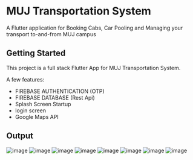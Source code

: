 # MUJ Transportation System

A Flutter application for Booking Cabs, Car Pooling and Managing your transport to-and-from MUJ campus

## Getting Started

This project is a full stack Flutter App for MUJ Transportation System.

A few features:

- FIREBASE AUTHENTICATION (OTP)
- FIREBASE DATABASE (Rest Api)
- Splash Screen Startup
- login screen 
- Google Maps API

## Output
![image](https://github.com/sharma-ishaan/MUJ-Transport-App-Flutter/assets/105979615/0ec16cf3-cddd-4013-8db1-0c2d9aea7d7f)
![image](https://github.com/sharma-ishaan/MUJ-Transport-App-Flutter/assets/105979615/b11314f6-ba29-4b98-8ff5-e67e78ab8af0)
![image](https://github.com/sharma-ishaan/MUJ-Transport-App-Flutter/assets/105979615/601f289b-87a8-4d48-a1cd-23d8e005eda0)
![image](https://github.com/sharma-ishaan/MUJ-Transport-App-Flutter/assets/105979615/d846bb0e-fc9c-4798-bd6f-2bec5baa9bda)
![image](https://github.com/sharma-ishaan/MUJ-Transport-App-Flutter/assets/105979615/872358d3-71aa-4551-9a09-fc69b2477cb5)
![image](https://github.com/sharma-ishaan/MUJ-Transport-App-Flutter/assets/105979615/5b038b32-58f1-44fb-bcbb-3dc76698bf2f)
![image](https://github.com/sharma-ishaan/MUJ-Transport-App-Flutter/assets/105979615/04a0e76a-345f-43b9-8c01-4c033460f5ca)
![image](https://github.com/sharma-ishaan/MUJ-Transport-App-Flutter/assets/105979615/da45c19c-df8c-4019-bbd4-deef8e8b43eb)


